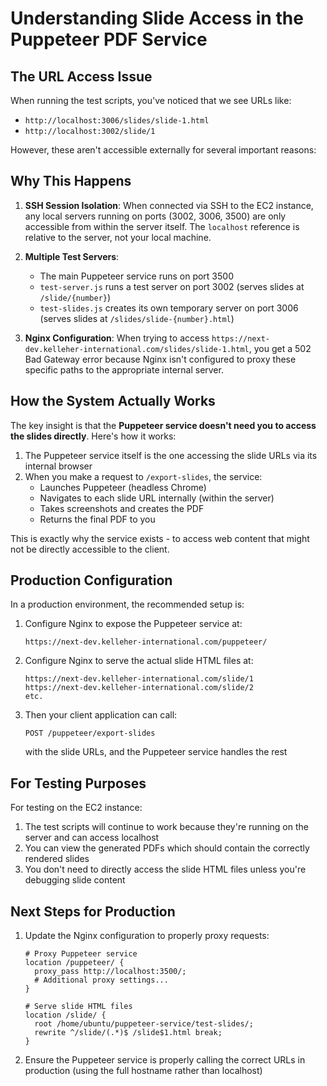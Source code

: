# Understanding Slide Access in the Puppeteer PDF Service

## The URL Access Issue

When running the test scripts, you've noticed that we see URLs like:
- `http://localhost:3006/slides/slide-1.html`
- `http://localhost:3002/slide/1`

However, these aren't accessible externally for several important reasons:

## Why This Happens

1. **SSH Session Isolation**: When connected via SSH to the EC2 instance, any local servers running on ports (3002, 3006, 3500) are only accessible from within the server itself. The `localhost` reference is relative to the server, not your local machine.

2. **Multiple Test Servers**:
   - The main Puppeteer service runs on port 3500
   - `test-server.js` runs a test server on port 3002 (serves slides at `/slide/{number}`)
   - `test-slides.js` creates its own temporary server on port 3006 (serves slides at `/slides/slide-{number}.html`)

3. **Nginx Configuration**: When trying to access `https://next-dev.kelleher-international.com/slides/slide-1.html`, you get a 502 Bad Gateway error because Nginx isn't configured to proxy these specific paths to the appropriate internal server.

## How the System Actually Works

The key insight is that the **Puppeteer service doesn't need you to access the slides directly**. Here's how it works:

1. The Puppeteer service itself is the one accessing the slide URLs via its internal browser
2. When you make a request to `/export-slides`, the service:
   - Launches Puppeteer (headless Chrome)
   - Navigates to each slide URL internally (within the server)
   - Takes screenshots and creates the PDF
   - Returns the final PDF to you

This is exactly why the service exists - to access web content that might not be directly accessible to the client.

## Production Configuration

In a production environment, the recommended setup is:

1. Configure Nginx to expose the Puppeteer service at:
   ```
   https://next-dev.kelleher-international.com/puppeteer/
   ```

2. Configure Nginx to serve the actual slide HTML files at:
   ```
   https://next-dev.kelleher-international.com/slide/1
   https://next-dev.kelleher-international.com/slide/2
   etc.
   ```

3. Then your client application can call:
   ```
   POST /puppeteer/export-slides
   ```
   with the slide URLs, and the Puppeteer service handles the rest

## For Testing Purposes

For testing on the EC2 instance:
1. The test scripts will continue to work because they're running on the server and can access localhost
2. You can view the generated PDFs which should contain the correctly rendered slides
3. You don't need to directly access the slide HTML files unless you're debugging slide content

## Next Steps for Production

1. Update the Nginx configuration to properly proxy requests:
   ```
   # Proxy Puppeteer service
   location /puppeteer/ {
     proxy_pass http://localhost:3500/;
     # Additional proxy settings...
   }

   # Serve slide HTML files
   location /slide/ {
     root /home/ubuntu/puppeteer-service/test-slides/;
     rewrite ^/slide/(.*)$ /slide$1.html break;
   }
   ```

2. Ensure the Puppeteer service is properly calling the correct URLs in production (using the full hostname rather than localhost)

